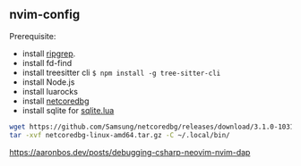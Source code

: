 ## nvim-config
Prerequisite:
- install [ripgrep](https://github.com/BurntSushi/ripgrep).
- install fd-find
- install treesitter cli `$ npm install -g tree-sitter-cli`
- install Node.js
- install luarocks
- install [netcoredbg](https://github.com/Samsung/netcoredbg)
- install sqlite for [sqlite.lua](https://github.com/kkharji/sqlite.lua)
``` bash
wget https://github.com/Samsung/netcoredbg/releases/download/3.1.0-1031/netcoredbg-linux-amd64.tar.gz
tar -xvf netcoredbg-linux-amd64.tar.gz -C ~/.local/bin/
```
https://aaronbos.dev/posts/debugging-csharp-neovim-nvim-dap
